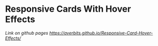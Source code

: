 
# Responsive Cards With Hover Effects

*Link on github pages* *https://averbits.github.io/Responsive-Card-Hover-Effects/*